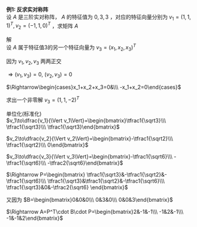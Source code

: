 **例1: 反求实对称阵**  
设 $A$ 是三阶实对称阵， $A$ 的特征值为 $0,3,3$ ，对应的特征向量分别为 $v_1=(1,1,1)^T,v_2=(-1,1,0)^T$ ，求矩阵 $A$  
  
解  
设 $A$ 属于特征值3的另一个特征向量为 $v_3=(x_1,x_2,x_3)^T$  
  
因为 $v_1,v_2,v_3$ 两两正交  
  
$\Rightarrow(v_1,v_3)=0,\ (v_2,v_3)=0$  
  
$\Rightarrow\begin{cases}x_1+x_2+x_3=0&\\\ -x_1+x_2=0\end{cases}$  
  
求出一个非零解 $v_3=(1,1,-2)^T$  
  
单位化(标准化)  
$v_1\to\dfrac{v_1}{\Vert v_1\Vert}=\begin{bmatrix}\tfrac1{\sqrt3}\\\ \tfrac1{\sqrt3}\\\ \tfrac1{\sqrt3}\end{bmatrix}$  
  
$v_2\to\dfrac{v_2}{\Vert v_2\Vert}=\begin{bmatrix}-\tfrac1{\sqrt2}\\\ \tfrac1{\sqrt2}\\\ 0\end{bmatrix}$  
  
$v_3\to\dfrac{v_3}{\Vert v_3\Vert}=\begin{bmatrix}-\tfrac1{\sqrt6}\\\ -\tfrac1{\sqrt6}\\\ -\tfrac2{\sqrt6}\end{bmatrix}$  
  
$\Rightarrow P=\begin{bmatrix}  
\tfrac1{\sqrt3}&-\tfrac1{\sqrt2}&-\tfrac1{\sqrt6}\\\  
\tfrac1{\sqrt3}&\tfrac1{\sqrt2}&-\tfrac1{\sqrt6}\\\  
\tfrac1{\sqrt3}&0&-\tfrac2{\sqrt6}  
\end{bmatrix}$  
  
又因为 $B=\begin{bmatrix}0&0&0\\\ 0&3&0\\\ 0&0&3\end{bmatrix}$  
  
$\Rightarrow A=P^T\cdot B\cdot P=\begin{bmatrix}2&-1&-1\\\ -1&2&-1\\\ -1&-1&2\end{bmatrix}$  

